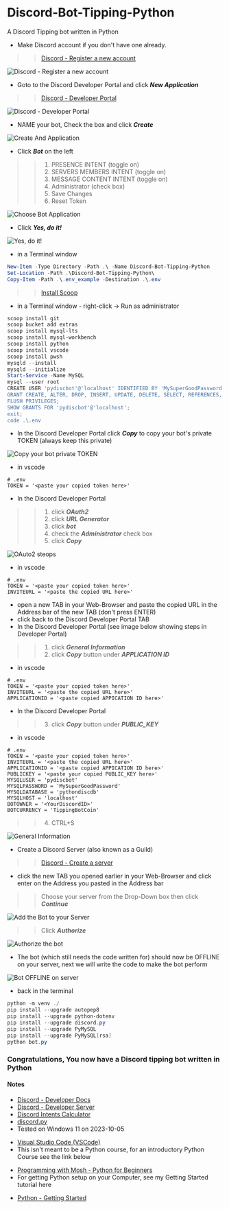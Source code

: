 # Discord-Bot-Tipping-Python
A Discord Tipping bot written in Python
* Make Discord account if you don't have one already.
<!-- links -->
>> [Discord - Register a new account](https://discord.com/register)
<!--Images-->
![Discord - Register a new account](Discord-Register_a_new_account.jpg)
* Goto to the Discord Developer Portal and click ***New Application***
<!-- links -->
>> [Discord - Developer Portal](https://discord.com/developers/applications)
<!--Images-->
![Discord - Developer Portal](Discord-Developer-Portal.jpg)
* NAME your bot, Check the box and click ***Create***
<!--Images-->
![Create And Application](Create-An-Application.jpg)
* Click ***Bot*** on the left
<!--Ordered List -->
>>1. PRESENCE INTENT (toggle on)
>>2. SERVERS MEMBERS INTENT (toggle on)
>>3. MESSAGE CONTENT INTENT (toggle on)
>>4. Administrator (check box)
>>5. Save Changes
>>6. Reset Token
<!--Images-->
![Choose Bot Application](Choose-Bot-Application.jpg)
* Click ***Yes, do it!***
<!--Images-->
![Yes, do it!](Yes-do-it.jpg)
* in a Terminal window
<!-- PowerShell script block -->
```powershell
New-Item -Type Directory -Path .\ -Name Discord-Bot-Tipping-Python
Set-Location -Path .\Discord-Bot-Tipping-Python\
Copy-Item -Path .\.env_example -Destination .\.env
```
<!-- links -->
>> [Install Scoop](https://scoop.sh/)
* in a Terminal window - right-click -> Run as administrator
<!-- PowerShell script block -->
```powershell
scoop install git
scoop bucket add extras
scoop install mysql-lts
scoop install mysql-workbench
scoop install python
scoop install vscode
scoop install pwsh
mysqld --install
mysqld --initialize
Start-Service -Name MySQL
mysql --user root
CREATE USER 'pydiscbot'@'localhost' IDENTIFIED BY 'MySuperGoodPassword';
GRANT CREATE, ALTER, DROP, INSERT, UPDATE, DELETE, SELECT, REFERENCES, RELOAD on *.* TO 'pydiscbot'@'localhost' WITH GRANT OPTION;
FLUSH PRIVILEGES;
SHOW GRANTS FOR 'pydiscbot'@'localhost';
exit;
code .\.env
```
* In the Discord Developer Portal click ***Copy*** to copy your bot's private TOKEN (always keep this private)
<!--Images-->
![Copy your bot private TOKEN](Copy-your-bot-private-TOKEN.jpg)
* in vscode
```
# .env
TOKEN = '<paste your copied token here>'
```
* In the Discord Developer Portal
<!--Ordered List -->
>>1. click ***OAuth2***
>>2. click ***URL Generator***
>>3. click ***bot***
>>4. check the ***Administrator*** check box
>>5. click ***Copy***
<!--Images-->
![OAuto2 steops](OAuth2_steps.jpg)
* in vscode
```
# .env
TOKEN = '<paste your copied token here>'
INVITEURL = '<paste the copied URL here>'
```
* open a new TAB in your Web-Browser and paste the copied URL in the Address bar of the new TAB (don't press ENTER)
* click back to the Discord Developer Portal TAB
* In the Discord Developer Portal (see image below showing steps in Developer Portal)
<!--Ordered List -->
>>1. click ***General Information***
>>2. click ***Copy*** button under ***APPLICATION ID***
* in vscode
```
# .env
TOKEN = '<paste your copied token here>'
INVITEURL = '<paste the copied URL here>'
APPLICATIONID = '<paste copied APPICATION ID here>'
```
* In the Discord Developer Portal
>>3. click ***Copy*** button under ***PUBLIC_KEY***
* in vscode
```
# .env
TOKEN = '<paste your copied token here>'
INVITEURL = '<paste the copied URL here>'
APPLICATIONID = '<paste copied APPICATION ID here>'
PUBLICKEY = '<paste your copied PUBLIC_KEY here>'
MYSQLUSER = 'pydiscbot'
MYSQLPASSWORD = 'MySuperGoodPassword'
MYSQLDATABASE = 'pythondiscdb'
MYSQLHOST = 'localhost'
BOTOWNER = '<YourDiscordID>'
BOTCURRENCY = 'TippingBotCoin'
```
>>4. CTRL+S
<!--Images-->
![General Information](General-Information.jpg)
* Create a Discord Server (also known as a Guild)
<!-- links -->
>> [Discord - Create a server](https://support.discord.com/hc/en-us/articles/204849977-How-do-I-create-a-server-)
* click the new TAB you opened earlier in your Web-Browser and click enter on the Address you pasted in the Address bar
>> Choose your server from the Drop-Down box then click ***Continue***
<!--Images-->
![Add the Bot to your Server](Add-Bot-To-Server.jpg)
>> Click ***Authorize***
<!--Images-->
![Authorize the bot](Authorize-Bot.jpg)
* The bot (which still needs the code written for) should now be OFFLINE on your server, next we will write the code to make the bot perform
<!--Images-->
![Bot OFFLINE on server](Offline-Bot.jpg)
* back in the terminal
<!-- PowerShell script block -->
```powershell
python -m venv ./
pip install --upgrade autopep8
pip install --upgrade python-dotenv
pip install --upgrade discord.py
pip install --upgrade PyMySQL
pip install --upgrade PyMySQL[rsa]
python bot.py
```
### Congratulations, You now have a Discord tipping bot written in Python
#### Notes
<!-- links -->
* [Discord - Developer Docs](https://discord.com/developers/docs/intro)
* [Discord - Developer Server](https://discord.gg/discord-developers)
* [Discord Intents Calculator](https://discord-intents-calculator.vercel.app)
* [discord.py](https://discordpy.readthedocs.io/en/latest/)
* Tested on Windows 11 on 2023-10-05
<!-- links -->
* [Visual Studio Code (VSCode)](https://code.visualstudio.com/download)
* This isn't meant to be a Python course, for an introductory Python Course see the link below
<!-- links -->
* [Programming with Mosh - Python for Beginners](https://www.youtube.com/watch?v=kqtD5dpn9C8)
* For getting Python setup on your Computer, see my Getting Started tutorial here
<!-- links -->
* [Python - Getting Started](https://github.com/yourwishismine1989/Python_Getting-Started)